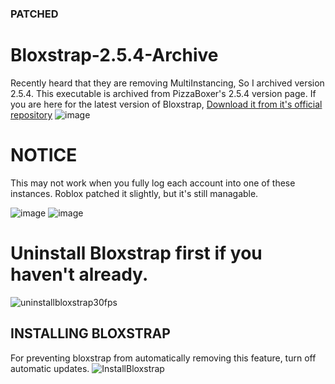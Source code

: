 ### PATCHED

# Bloxstrap-2.5.4-Archive
Recently heard that they are removing MultiInstancing, So I archived version 2.5.4.
This executable is archived from PizzaBoxer's 2.5.4 version page.
If you are here for the latest version of Bloxstrap, [Download it from it's official repository](https://github.com/pizzaboxer/bloxstrap/releases)
![image](https://github.com/neuromaticion/Bloxstrap-2.5.4-Archive/assets/70990078/70fba80f-e4c4-415d-9d9b-541905ef87d8)

# NOTICE
This may not work when you fully log each account into one of these instances.
Roblox patched it slightly, but it's still managable.

![image](https://github.com/neuromaticion/Bloxstrap-2.5.4-Archive/assets/70990078/44a3faf4-68b6-45ba-8f94-575b724c9e81)
![image](https://github.com/neuromaticion/Bloxstrap-2.5.4-Archive/assets/70990078/531272ee-c7fa-42cd-a359-9bfa74d7be76)

# Uninstall Bloxstrap first if you haven't already.
![uninstallbloxstrap30fps](https://github.com/neuromaticion/Bloxstrap-2.5.4-Archive/assets/70990078/7133dd13-2df7-48dc-b3e5-a1503d405b53)

## INSTALLING BLOXSTRAP
For preventing bloxstrap from automatically removing this feature, turn off automatic updates.
![InstallBloxstrap](https://github.com/neuromaticion/Bloxstrap-2.5.4-Archive/assets/70990078/1563ea51-dea6-4a12-82a9-8b1143e725ca)
